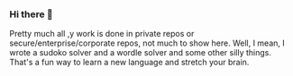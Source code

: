 ### Hi there 👋

Pretty much all ,y work is done in private repos or secure/enterprise/corporate repos, not much to show here.
Well, I mean, I wrote a sudoko solver and a wordle solver and some other silly things. That's a fun way to learn a new language and stretch your brain.

<!--
**moorena/moorena** is a ✨ _special_ ✨ repository because its `README.md` (this file) appears on your GitHub profile.

Here are some ideas to get you started:

- 🔭 I’m currently working on ...
- 🌱 I’m currently learning ...
- 👯 I’m looking to collaborate on ...
- 🤔 I’m looking for help with ...
- 💬 Ask me about ...
- 📫 How to reach me: ...
- 😄 Pronouns: ...
- ⚡ Fun fact: ...
-->
